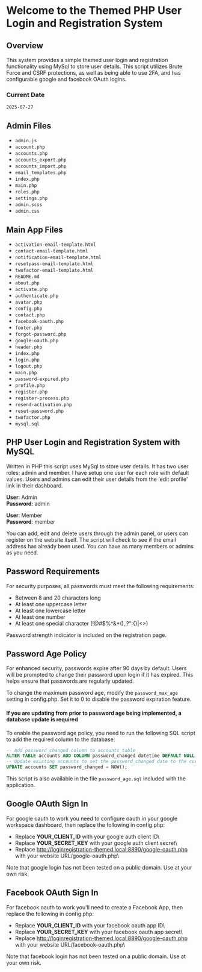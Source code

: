 # Welcome to the Themed PHP User Login and Registration System
## Overview

This system provides a simple themed user login and registration functionality using MySql to store user details.
This script utilizes Brute Force and CSRF protections, as well as being able to use 2FA, and has configurable google and facebook
OAuth logins.

### Current Date
`2025-07-27`

## Admin Files
- `admin.js`
- `account.php`
- `accounts.php`
- `accounts_export.php`
- `accounts_import.php`
- `email_templates.php`
- `index.php`
- `main.php`
- `roles.php`
- `settings.php`
- `admin.scss`
- `admin.css`

## Main App Files
- `activation-email-template.html`
- `contact-email-template.html`
- `notification-email-template.html`
- `resetpass-email-template.html`
- `twofactor-email-template.html`
- `README.md`
- `about.php`
- `activate.php`
- `authenticate.php`
- `avatar.php`
- `config.php`
- `contact.php`
- `facebook-oauth.php`
- `footer.php`
- `forgot-password.php`
- `google-oauth.php`
- `header.php`
- `index.php`
- `login.php`
- `logout.php`
- `main.php`
- `password-expired.php`
- `profile.php`
- `register.php`
- `register-process.php`
- `resend-activation.php`
- `reset-password.php`
- `twofactor.php`
- `mysql.sql`

## PHP User Login and Registration System with MySQL

Written in PHP this script uses MySql to store user details. It has two user roles: admin and member.
I have setup one user for each role with default values. Users and admins can edit their user 
details from the 'edit profile' link in their dashboard.

**User**: Admin\
**Password**: admin

**User**: Member\
**Password**: member

You can add, edit and delete users through the admin panel, or users can register on the website itself.
The script will check to see if the email address has already been used. You can have as many members or admins as you need.

## Password Requirements
For security purposes, all passwords must meet the following requirements:
- Between 8 and 20 characters long
- At least one uppercase letter
- At least one lowercase letter
- At least one number
- At least one special character (!@#$%^&*(),.?":{}|<>)

Password strength indicator is included on the registration page.

## Password Age Policy
For enhanced security, passwords expire after 90 days by default. Users will be prompted to change their password upon login if it has expired. This helps ensure that passwords are regularly updated.

To change the maximum password age, modify the `password_max_age` setting in config.php. Set it to 0 to disable the password expiration feature.

#### If you are updating from prior to password age being implemented, a database update is required 
To enable the password age policy, you need to run the following SQL script to add the required column to the database:

```sql
-- Add password_changed column to accounts table
ALTER TABLE accounts ADD COLUMN password_changed datetime DEFAULT NULL;
-- Update existing accounts to set the password_changed date to the current date
UPDATE accounts SET password_changed = NOW();
```

This script is also available in the file `password_age.sql` included with the application.

## Google OAuth Sign In
For google oauth to work you need to configure oauth in your google workspace dashboard, then replace the following in config.php:

- Replace **YOUR_CLIENT_ID** with your google auth client ID\
- Replace **YOUR_SECRET_KEY** with your google auth client secret\
- Replace http://loginregistration-themed.local:8890/google-oauth.php with your website URL/google-oauth.php\

Note that google login has not been tested on a public domain. Use at your own risk.

## Facebook OAuth Sign In
For facebook oauth to work you'll need to create a Facebook App, then replace the following in config.php:

- Replace **YOUR_CLIENT_ID** with your facebook oauth app ID\
- Replace **YOUR_SECRET_KEY** with your facebook oauth app secret\
- Replace http://loginregistration-themed.local:8890/google-oauth.php with your website URL/facebook-oauth.php\

Note that facebook login has not been tested on a public domain. Use at your own risk.
